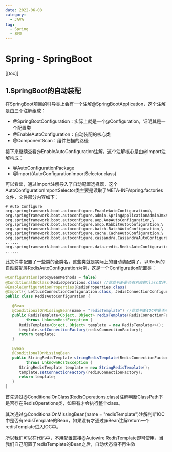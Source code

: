 ```yaml
---
date: 2022-06-08
category:
  - JAVA
tag:
  - Spring
  - 框架
---
```


# Spring - SpringBoot

[[toc]]

## 1.SpringBoot的自动装配

在SpringBoot项目的引导类上会有一个注解@SpringBootApplication，这个注解是由三个注解组成：
- @SpringBootConfiguration：实际上就是一个@Configuration，证明其是一个配置类
- @EnableAutoConfiguration：自动装配的核心类
- @ComponentScan：组件扫描的路径

接下来继续查看@EnableAutoConfiguration注解，这个注解核心是由@Import注解构成：
- @AutoConfigurationPackage
- @Import(AutoConfigurationImportSelector.class)

可以看出，通过Import注解导入了自动配置选择器，这个AutoConfigurationImportSelector类主要是读取了META-INF/spring.factories文件，文件部分内容如下：

```
# Auto Configure
org.springframework.boot.autoconfigure.EnableAutoConfiguration=\
org.springframework.boot.autoconfigure.admin.SpringApplicationAdminJmxAutoConfiguration,\
org.springframework.boot.autoconfigure.aop.AopAutoConfiguration,\
org.springframework.boot.autoconfigure.amqp.RabbitAutoConfiguration,\
org.springframework.boot.autoconfigure.batch.BatchAutoConfiguration,\
org.springframework.boot.autoconfigure.cache.CacheAutoConfiguration,\
org.springframework.boot.autoconfigure.cassandra.CassandraAutoConfiguration,\
......
org.springframework.boot.autoconfigure.data.redis.RedisAutoConfiguration,\
......
```

此文件中配置了一些类的全类名，这些类就是实际上的自动装配类了，以Redis的自动装配类RedisAutoConfiguration为例，这是一个Configuration配置类：

```java
@Configuration(proxyBeanMethods = false)
@ConditionalOnClass(RedisOperations.class) //此处判断是否有对应的class文件，如果有才加载此类
@EnableConfigurationProperties(RedisProperties.class)
@Import({ LettuceConnectionConfiguration.class, JedisConnectionConfiguration.class })
public class RedisAutoConfiguration {

   @Bean
   @ConditionalOnMissingBean(name = "redisTemplate") //此处判断IOC中是否有redisTemplate的Bean，如果没有才注册
   public RedisTemplate<Object, Object> redisTemplate(RedisConnectionFactory redisConnectionFactory)
         throws UnknownHostException {
      RedisTemplate<Object, Object> template = new RedisTemplate<>();
      template.setConnectionFactory(redisConnectionFactory);
      return template;
   }

   @Bean
   @ConditionalOnMissingBean
   public StringRedisTemplate stringRedisTemplate(RedisConnectionFactory redisConnectionFactory)
         throws UnknownHostException {
      StringRedisTemplate template = new StringRedisTemplate();
      template.setConnectionFactory(redisConnectionFactory);
      return template;
   }
}
```


首先通过@ConditionalOnClass(RedisOperations.class)注解判断ClassPath下是否存在RedisOperations类，如果有才会执行整个class。

其次通过@ConditionalOnMissingBean(name = "redisTemplate")注解判断IOC中是否有redisTemplate的Bean，如果没有才通过@Bean注解return一个redisTemplate进入IOC中。

所以我们可以在代码中，不用配置直接@Autowire RedisTemplate即可使用，当我们自己配置了redisTemplate的Bean之后，自动状态将不再生效
